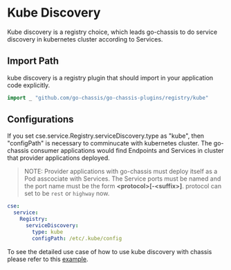 # Kube Discovery

Kube discovery is a registry choice, which leads go-chassis to do service discovery in kubernetes cluster according to Services. 

## Import Path

kube discovery is a registry plugin that should import in your application code explicitly.

```go
import _ "github.com/go-chassis/go-chassis-plugins/registry/kube"
```

## Configurations

If you set cse.service.Registry.serviceDiscovery.type as "kube", then "configPath" is necessary to comminucate with kubernetes cluster. The go-chassis consumer applications would find Endpoints and Services in cluster that provider applications deployed.

> NOTE:  Provider applications with go-chassis must deploy itself as a Pod asscociate with Services. The Service ports must be named and the port name must be the form **\<protocol>[-\<suffix>]**. protocol can set to be `rest` or `highway` now.

```yaml
cse:
  service:
    Registry:
      serviceDiscovery:
        type: kube
        configPath: /etc/.kube/config
```

To see the detailed use case of how to use kube discovery with chassis please refer to this [example](https://github.com/ServiceComb/go-chassis/tree/master/examples/kube).